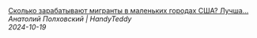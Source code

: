 <!--2024-10-19 15:00:38-->
<div class="yb">
  <a class="nodecor" href="/posts.html?rabota/skolko_zarabatyvajut_migranty_v_malenkih_gorodah_ssha_luchshaya_rabota_v_2024">
    <img class="preview" data-videoid="beQfrPiMJhw" src="https://i3.ytimg.com/vi/beQfrPiMJhw/hqdefault.jpg" align="middle" alt="">
  </a>
  <div class="inlbl text">
    <a class="nodecor" href="/posts.html?rabota/skolko_zarabatyvajut_migranty_v_malenkih_gorodah_ssha_luchshaya_rabota_v_2024">Сколько зарабатывают мигранты в маленьких городах США? Лучша...</a><br>
    <i class="smaller2">Анатолий Полховский | HandyTeddy </i><br>
    <i class="smaller3">2024-10-19</i>
  </div>
</div>
